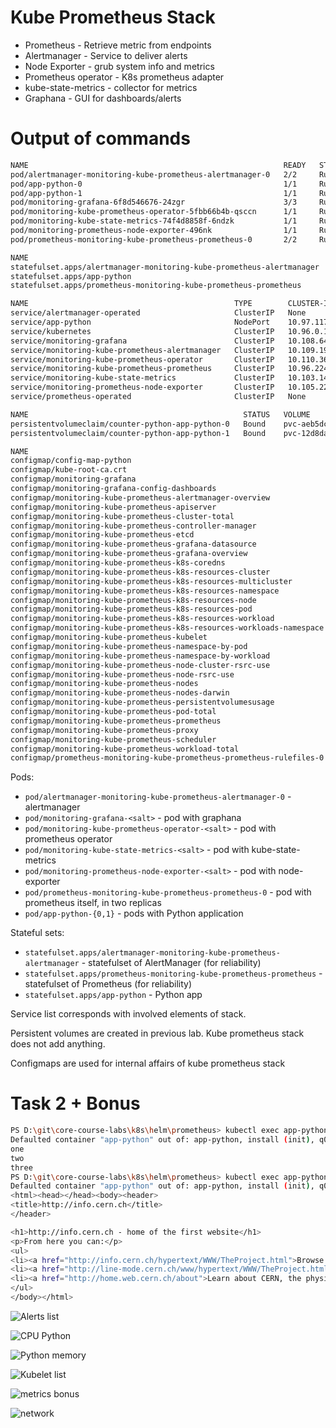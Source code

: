 # Kube Prometheus Stack

- Prometheus - Retrieve metric from endpoints
- Alertmanager - Service to deliver alerts
- Node Exporter - grub system info and metrics
- Prometheus operator - K8s prometheus adapter
- kube-state-metrics - collector for metrics
- Graphana - GUI for dashboards/alerts

# Output of commands

```bash
NAME                                                         READY   STATUS    RESTARTS      AGE
pod/alertmanager-monitoring-kube-prometheus-alertmanager-0   2/2     Running   0             2m34s
pod/app-python-0                                             1/1     Running   0             5m17s
pod/app-python-1                                             1/1     Running   0             5m17s
pod/monitoring-grafana-6f8d546676-24zgr                      3/3     Running   1 (94s ago)   3m20s
pod/monitoring-kube-prometheus-operator-5fbb66b4b-qsccn      1/1     Running   0             3m20s
pod/monitoring-kube-state-metrics-74f4d8858f-6ndzk           1/1     Running   0             3m20s
pod/monitoring-prometheus-node-exporter-496nk                1/1     Running   0             3m20s
pod/prometheus-monitoring-kube-prometheus-prometheus-0       2/2     Running   0             2m32s

NAME                                                                    READY   AGE
statefulset.apps/alertmanager-monitoring-kube-prometheus-alertmanager   1/1     2m34s
statefulset.apps/app-python                                             2/2     5m58s
statefulset.apps/prometheus-monitoring-kube-prometheus-prometheus       1/1     2m33s

NAME                                              TYPE        CLUSTER-IP       EXTERNAL-IP   PORT(S)                      AGE
service/alertmanager-operated                     ClusterIP   None             <none>        9093/TCP,9094/TCP,9094/UDP   2m34s
service/app-python                                NodePort    10.97.117.60     <none>        5000:30209/TCP               5m58s
service/kubernetes                                ClusterIP   10.96.0.1        <none>        443/TCP                      19d
service/monitoring-grafana                        ClusterIP   10.108.64.97     <none>        80/TCP                       3m20s
service/monitoring-kube-prometheus-alertmanager   ClusterIP   10.109.197.44    <none>        9093/TCP,8080/TCP            3m20s
service/monitoring-kube-prometheus-operator       ClusterIP   10.110.36.12     <none>        443/TCP                      3m20s
service/monitoring-kube-prometheus-prometheus     ClusterIP   10.96.224.83     <none>        9090/TCP,8080/TCP            3m20s
service/monitoring-kube-state-metrics             ClusterIP   10.103.142.218   <none>        8080/TCP                     3m20s
service/monitoring-prometheus-node-exporter       ClusterIP   10.105.221.166   <none>        9100/TCP                     3m20s
service/prometheus-operated                       ClusterIP   None             <none>        9090/TCP                     2m33s

NAME                                                STATUS   VOLUME                                     CAPACITY   ACCESS MODES   STORAGECLASS   AGE
persistentvolumeclaim/counter-python-app-python-0   Bound    pvc-aeb5dcdc-bf16-4eff-aee4-35eb50d8b47d   10Mi       RWO            standard       6d3h
persistentvolumeclaim/counter-python-app-python-1   Bound    pvc-12d8da0e-77b9-4a49-a4f0-a466631cb8cc   10Mi       RWO            standard       6d3h

NAME                                                                     DATA   AGE
configmap/config-map-python                                              2      5m58s
configmap/kube-root-ca.crt                                               1      19d
configmap/monitoring-grafana                                             1      3m20s
configmap/monitoring-grafana-config-dashboards                           1      3m20s
configmap/monitoring-kube-prometheus-alertmanager-overview               1      3m20s
configmap/monitoring-kube-prometheus-apiserver                           1      3m20s
configmap/monitoring-kube-prometheus-cluster-total                       1      3m20s
configmap/monitoring-kube-prometheus-controller-manager                  1      3m20s
configmap/monitoring-kube-prometheus-etcd                                1      3m20s
configmap/monitoring-kube-prometheus-grafana-datasource                  1      3m20s
configmap/monitoring-kube-prometheus-grafana-overview                    1      3m20s
configmap/monitoring-kube-prometheus-k8s-coredns                         1      3m20s
configmap/monitoring-kube-prometheus-k8s-resources-cluster               1      3m20s
configmap/monitoring-kube-prometheus-k8s-resources-multicluster          1      3m20s
configmap/monitoring-kube-prometheus-k8s-resources-namespace             1      3m20s
configmap/monitoring-kube-prometheus-k8s-resources-node                  1      3m20s
configmap/monitoring-kube-prometheus-k8s-resources-pod                   1      3m20s
configmap/monitoring-kube-prometheus-k8s-resources-workload              1      3m20s
configmap/monitoring-kube-prometheus-k8s-resources-workloads-namespace   1      3m20s
configmap/monitoring-kube-prometheus-kubelet                             1      3m20s
configmap/monitoring-kube-prometheus-namespace-by-pod                    1      3m20s
configmap/monitoring-kube-prometheus-namespace-by-workload               1      3m20s
configmap/monitoring-kube-prometheus-node-cluster-rsrc-use               1      3m20s
configmap/monitoring-kube-prometheus-node-rsrc-use                       1      3m20s
configmap/monitoring-kube-prometheus-nodes                               1      3m20s
configmap/monitoring-kube-prometheus-nodes-darwin                        1      3m20s
configmap/monitoring-kube-prometheus-persistentvolumesusage              1      3m20s
configmap/monitoring-kube-prometheus-pod-total                           1      3m20s
configmap/monitoring-kube-prometheus-prometheus                          1      3m20s
configmap/monitoring-kube-prometheus-proxy                               1      3m20s
configmap/monitoring-kube-prometheus-scheduler                           1      3m20s
configmap/monitoring-kube-prometheus-workload-total                      1      3m20s
configmap/prometheus-monitoring-kube-prometheus-prometheus-rulefiles-0   34     2m34s

```

Pods:

- `pod/alertmanager-monitoring-kube-prometheus-alertmanager-0` - alertmanager
- `pod/monitoring-grafana-<salt>` - pod with graphana
- `pod/monitoring-kube-prometheus-operator-<salt>` - pod with prometheus operator
- `pod/monitoring-kube-state-metrics-<salt>` - pod with kube-state-metrics
- `pod/monitoring-prometheus-node-exporter-<salt>` - pod with node-exporter
- `pod/prometheus-monitoring-kube-prometheus-prometheus-0` - pod with prometheus itself, in two replicas
- `pod/app-python-{0,1}` - pods with Python application

Stateful sets:

- `statefulset.apps/alertmanager-monitoring-kube-prometheus-alertmanager` - statefulset of AlertManager (for reliability)
- `statefulset.apps/prometheus-monitoring-kube-prometheus-prometheus` - statefulset of Prometheus (for reliability)
- `statefulset.apps/app-python` - Python app

Service list corresponds with involved elements of stack.

Persistent volumes are created in previous lab. Kube prometheus stack does not add anything.

Configmaps are used for internal affairs of kube prometheus stack

# Task 2 + Bonus

```bash
PS D:\git\core-course-labs\k8s\helm\prometheus> kubectl exec app-python-0 -- cat /init_data/file
Defaulted container "app-python" out of: app-python, install (init), q0 (init), q1 (init), q2 (init), q3 (init)
one
two
three
PS D:\git\core-course-labs\k8s\helm\prometheus> kubectl exec app-python-0 -- cat /init_data/index.html
Defaulted container "app-python" out of: app-python, install (init), q0 (init), q1 (init), q2 (init), q3 (init)
<html><head></head><body><header>
<title>http://info.cern.ch</title>
</header>

<h1>http://info.cern.ch - home of the first website</h1>
<p>From here you can:</p>
<ul>
<li><a href="http://info.cern.ch/hypertext/WWW/TheProject.html">Browse the first website</a></li>
<li><a href="http://line-mode.cern.ch/www/hypertext/WWW/TheProject.html">Browse the first website using the line-mode browser simulator</a></li><li><a href="http://home.web.cern.ch/topics/birth-web">Learn about the birth of the web</a></li>
<li><a href="http://home.web.cern.ch/about">Learn about CERN, the physics laboratory where the web was born</a></li>
</ul>
</body></html>
```

![Alerts list](img/alertmanager.png)

![CPU Python](img/cpu-python.png)

![Python memory](img/memory-python.png)

![Kubelet list](img/kubelet.png)

![metrics bonus](img/metrics.png)

![network](img/network.png)
